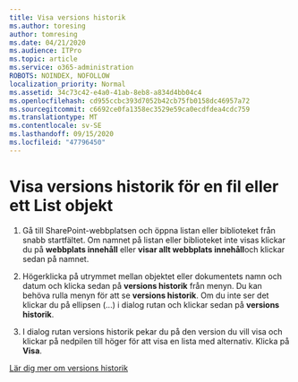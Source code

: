 ```yaml
---
title: Visa versions historik
ms.author: toresing
author: tomresing
ms.date: 04/21/2020
ms.audience: ITPro
ms.topic: article
ms.service: o365-administration
ROBOTS: NOINDEX, NOFOLLOW
localization_priority: Normal
ms.assetid: 34c73c42-e4a0-41ab-8eb8-a834d4bb04c4
ms.openlocfilehash: cd955ccbc393d7052b42cb75fb0158dc46957a72
ms.sourcegitcommit: c6692ce0fa1358ec3529e59ca0ecdfdea4cdc759
ms.translationtype: MT
ms.contentlocale: sv-SE
ms.lasthandoff: 09/15/2020
ms.locfileid: "47796450"
---
```

# <a name="view-version-history-of-a-file-or-list-item"></a>Visa versions historik för en fil eller ett List objekt

1. Gå till SharePoint-webbplatsen och öppna listan eller biblioteket från snabb startfältet. Om namnet på listan eller biblioteket inte visas klickar du på **webbplats innehåll** eller **visar allt webbplats innehåll**och klickar sedan på namnet.
    
2. Högerklicka på utrymmet mellan objektet eller dokumentets namn och datum och klicka sedan på **versions historik** från menyn. Du kan behöva rulla menyn för att se **versions historik**. Om du inte ser det klickar du på ellipsen (...) i dialog rutan och klickar sedan på **versions historik**.
    
3. I dialog rutan versions historik pekar du på den version du vill visa och klickar på nedpilen till höger för att visa en lista med alternativ. Klicka på **Visa**.
    
[Lär dig mer om versions historik](https://go.microsoft.com/fwlink/?linkid=875709)
  

